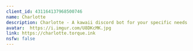 ```yaml
---
client_id: 431164137968500746
name: Charlotte
description: Charlotte - A kawaii discord bot for your specific needs
avatar:  https://i.imgur.com/U8DKcMK.jpg
link: https://charlotte.torque.ink
nsfw: false
---
```

